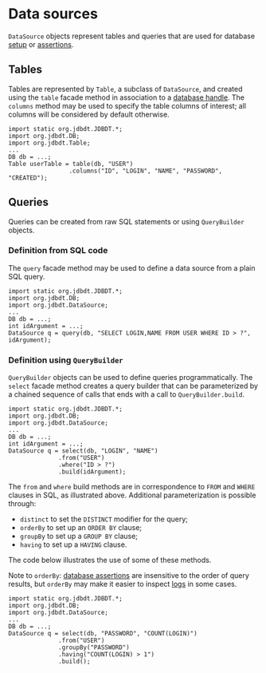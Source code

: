 
# Data sources

`DataSource` objects represent tables and queries that are used for database 
 [setup](DBSetup.html) or [assertions](DBAssertions.html).
 
## Tables

Tables are represented by `Table`, a subclass of `DataSource`, and created
using the `table` facade method in association to a [database handle](DB.html). 
The `columns` method may be used to specify the table columns of interest; all
columns will be considered by default otherwise.


    import static org.jdbdt.JDBDT.*;
    import org.jdbdt.DB;
    import org.jdbdt.Table;
    ...
    DB db = ...;
    Table userTable = table(db, "USER")
	                 .columns("ID", "LOGIN", "NAME", "PASSWORD", "CREATED");

## Queries

Queries can be created from raw SQL statements or using `QueryBuilder` objects.    
             
### Definition from SQL code

The `query` facade method may be used to define a data source from a plain SQL query.
        
    import static org.jdbdt.JDBDT.*;
    import org.jdbdt.DB;
    import org.jdbdt.DataSource;
    ...
    DB db = ...;
    int idArgument = ...;
    DataSource q = query(db, "SELECT LOGIN,NAME FROM USER WHERE ID > ?", idArgument);

### Definition using `QueryBuilder`

`QueryBuilder` objects can be used to define queries programmatically.
The `select` facade method creates a query builder that can be parameterized
by a chained sequence of calls that ends with a call to `QueryBuilder.build`.

    import static org.jdbdt.JDBDT.*;
    import org.jdbdt.DB;
    import org.jdbdt.DataSource;
    ...
    DB db = ...;
    int idArgument = ...;
    DataSource q = select(db, "LOGIN", "NAME")
                  .from("USER")
                  .where("ID > ?")
                  .build(idArgument); 

The `from` and `where` build methods are in correspondence to `FROM` and `WHERE` clauses in SQL,
as illustrated above. Additional parameterization is possible through:

* `distinct` to set the `DISTINCT` modifier for the query;
* `orderBy` to set up an `ORDER BY` clause;
* `groupBy` to set up a `GROUP BY` clause;
* `having` to set up a `HAVING` clause.

The code below illustrates the use of some of these methods.

Note to `orderBy`: [database assertions](DBAssertions.html) are insensitive 
to the order of query results, but `orderBy` may make it easier to inspect
[logs](Logs.html) in some cases.

    import static org.jdbdt.JDBDT.*;
    import org.jdbdt.DB;
    import org.jdbdt.DataSource;
    ...
    DB db = ...;
    DataSource q = select(db, "PASSWORD", "COUNT(LOGIN)")
                  .from("USER")
                  .groupBy("PASSWORD")
                  .having("COUNT(LOGIN) > 1")
                  .build();
    